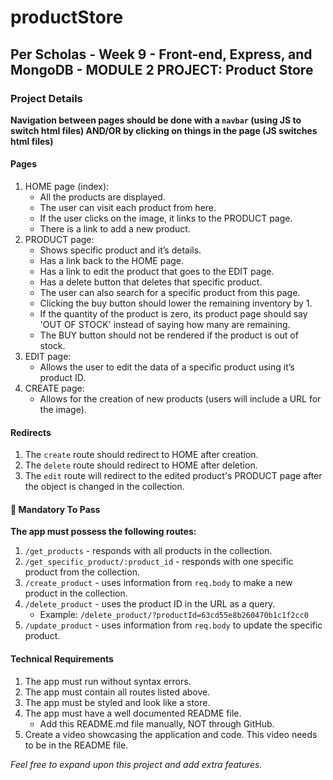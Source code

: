 # productStore

## Per Scholas - Week 9 - Front-end, Express, and MongoDB - MODULE 2 PROJECT: Product Store

### Project Details

**Navigation between pages should be done with a `navbar` (using JS to switch html files) AND/OR by clicking on things in the page (JS switches html files)**

#### Pages

1. HOME page (index):
    - All the products are displayed.
    - The user can visit each product from here.
    - If the user clicks on the image, it links to the PRODUCT page.
    - There is a link to add a new product.
1. PRODUCT page:
    - Shows specific product and it’s details.
    - Has a link back to the HOME page.
    - Has a link to edit the product that goes to the EDIT page.
    - Has a delete button that deletes that specific product.
    - The user can also search for a specific product from this page.
    - Clicking the buy button should lower the remaining inventory by 1.
    - If the quantity of the product is zero, its product page should say 'OUT OF STOCK' instead of saying how many are remaining.
    - The BUY button should not be rendered if the product is out of stock.
1. EDIT page:
    - Allows the user to edit the data of a specific product using it’s product ID.
1. CREATE page:
    - Allows for the creation of new products (users will include a URL for the image).

#### Redirects

1. The `create` route should redirect to HOME after creation.
1. The `delete` route should redirect to HOME after deletion.
1. The `edit` route will redirect to the edited product's PRODUCT page after the object is changed in the collection.

#### 🔴 Mandatory To Pass
**The app must possess the following routes:**
1. `/get_products` - responds with all products in the collection.
1. `/get_specific_product/:product_id` - responds with one specific product from the collection.
1. `/create_product` - uses information from `req.body` to make a new product in the collection.
1. `/delete_product` - uses the product ID in the URL as a query.
    - Example: `/delete_product/?productId=63cd55e8b260470b1c1f2cc0`
1. `/update_product` - uses information from `req.body` to update the specific product.

#### Technical Requirements
1. The app must run without syntax errors.
1. The app must contain all routes listed above.
1. The app must be styled and look like a store.
1. The app must have a well documented README file.
    - Add this README.md file manually, NOT through GitHub.
1. Create a video showcasing the application and code. This video needs to be in the README file.

_Feel free to expand upon this project and add extra features._ 